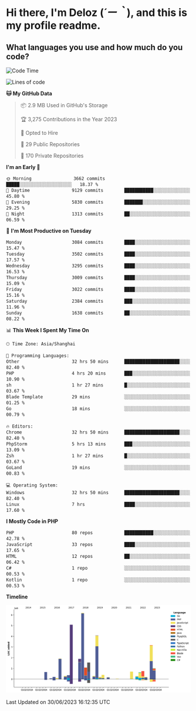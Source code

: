 # **Hi there, I'm Deloz (*´ー｀*), and this is my profile readme.**

## **What languages you use and how much do you code?**

<!--START_SECTION:waka-->
![Code Time](http://img.shields.io/badge/Code%20Time-1%2C776%20hrs%2027%20mins-blue)

![Lines of code](https://img.shields.io/badge/From%20Hello%20World%20I%27ve%20Written-31.1%20million%20lines%20of%20code-blue)

**🐱 My GitHub Data** 

> 📦 2.9 MB Used in GitHub's Storage 
 > 
> 🏆 3,275 Contributions in the Year 2023
 > 
> 💼 Opted to Hire
 > 
> 📜 29 Public Repositories 
 > 
> 🔑 170 Private Repositories 
 > 
**I'm an Early 🐤** 

```text
🌞 Morning                3662 commits        █████░░░░░░░░░░░░░░░░░░░░   18.37 % 
🌆 Daytime                9129 commits        ███████████░░░░░░░░░░░░░░   45.80 % 
🌃 Evening                5830 commits        ███████░░░░░░░░░░░░░░░░░░   29.25 % 
🌙 Night                  1313 commits        ██░░░░░░░░░░░░░░░░░░░░░░░   06.59 % 
```
📅 **I'm Most Productive on Tuesday** 

```text
Monday                   3084 commits        ████░░░░░░░░░░░░░░░░░░░░░   15.47 % 
Tuesday                  3502 commits        ████░░░░░░░░░░░░░░░░░░░░░   17.57 % 
Wednesday                3295 commits        ████░░░░░░░░░░░░░░░░░░░░░   16.53 % 
Thursday                 3009 commits        ████░░░░░░░░░░░░░░░░░░░░░   15.09 % 
Friday                   3022 commits        ████░░░░░░░░░░░░░░░░░░░░░   15.16 % 
Saturday                 2384 commits        ███░░░░░░░░░░░░░░░░░░░░░░   11.96 % 
Sunday                   1638 commits        ██░░░░░░░░░░░░░░░░░░░░░░░   08.22 % 
```


📊 **This Week I Spent My Time On** 

```text
🕑︎ Time Zone: Asia/Shanghai

💬 Programming Languages: 
Other                    32 hrs 50 mins      █████████████████████░░░░   82.40 % 
PHP                      4 hrs 20 mins       ███░░░░░░░░░░░░░░░░░░░░░░   10.90 % 
sh                       1 hr 27 mins        █░░░░░░░░░░░░░░░░░░░░░░░░   03.67 % 
Blade Template           29 mins             ░░░░░░░░░░░░░░░░░░░░░░░░░   01.25 % 
Go                       18 mins             ░░░░░░░░░░░░░░░░░░░░░░░░░   00.79 % 

🔥 Editors: 
Chrome                   32 hrs 50 mins      █████████████████████░░░░   82.40 % 
PhpStorm                 5 hrs 13 mins       ███░░░░░░░░░░░░░░░░░░░░░░   13.09 % 
Zsh                      1 hr 27 mins        █░░░░░░░░░░░░░░░░░░░░░░░░   03.67 % 
GoLand                   19 mins             ░░░░░░░░░░░░░░░░░░░░░░░░░   00.83 % 

💻 Operating System: 
Windows                  32 hrs 50 mins      █████████████████████░░░░   82.40 % 
Linux                    7 hrs               ████░░░░░░░░░░░░░░░░░░░░░   17.60 % 
```

**I Mostly Code in PHP** 

```text
PHP                      80 repos            ███████████░░░░░░░░░░░░░░   42.78 % 
JavaScript               33 repos            ████░░░░░░░░░░░░░░░░░░░░░   17.65 % 
HTML                     12 repos            ██░░░░░░░░░░░░░░░░░░░░░░░   06.42 % 
C#                       1 repo              ░░░░░░░░░░░░░░░░░░░░░░░░░   00.53 % 
Kotlin                   1 repo              ░░░░░░░░░░░░░░░░░░░░░░░░░   00.53 % 
```



**Timeline**

![Lines of Code chart](https://raw.githubusercontent.com/deloz/deloz/main/assets/bar_graph.png)


 Last Updated on 30/06/2023 16:12:35 UTC
<!--END_SECTION:waka-->
